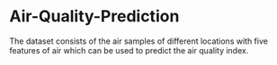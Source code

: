 # Air-Quality-Prediction
The dataset consists of the air samples of different locations with five features of air which can be used to predict the air quality index.

